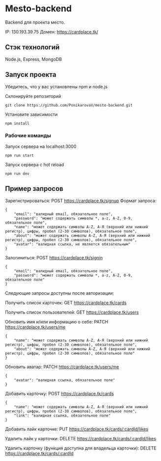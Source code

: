 # Mesto-backend

Backend для проекта место.

IP: 130.193.39.75
Домен: https://cardplace.tk/

## Стэк технологий

Node.js, Express, MongoDB

## Запуск проекта

Убедитесь, что у вас установлены npm и node.js

Склонируйте репозиторий
```
git clone https://github.com/PonikarovaV/mesto-backend.git
```
Установите зависимости
```
npm install
```

### Рабочие команды
Запуск сервера на localhost:3000
```
npm run start
```
Запуск сервера с hot reload
```
npm run dev
```

## Пример запросов

Зарегистрироваться:
POST https://cardplace.tk/signup
Формат запроса:
```
{
    "email": "валидный email, обязательное поле",
    "password": "может содержать символы *, a-z, A-Z, 0-9, обязательное поле",
    "name": "может содержать символы A-Z, А-Я (верхний или нижний регистр), цифры, пробел (2-30 символов), обязательное поле",
    "about": "может содержать символы A-Z, А-Я (верхний или нижний регистр), цифры, пробел (2-30 символов), обязательное поле",
    "avatar": "валидная ссылка, не является обязательным"
}
```

Залогиниться:
POST https://cardplace.tk/signin
```
{
    "email": "валидный email, обязательное поле",
    "password": "может содержать символы *, a-z, A-Z, 0-9, обязательное поле"
}
```

Следующие запросы доступны после авторизации:

Получить список карточек:
GET https://cardplace.tk/cards

Получить список пользователей:
GET https://cardplace.tk/users

Обновить имя и/или информацию о себе:
PATCH https://cardplace.tk/users/me
```
{
    "name": "может содержать символы A-Z, А-Я (верхний или нижний регистр), цифры, пробел (2-30 символов), обязательное поле",
    "about": "может содержать символы A-Z, А-Я (верхний или нижний регистр), цифры, пробел (2-30 символов), обязательное поле"
}
```

Обновить аватар:
PATCH https://cardplace.tk/users/me
```
{
    "avatar": "валидная ссылка, обязательное поле"
}
```

Добавить карточку:
POST https://cardplace.tk/cards
```
{
    "name": "может содержать символы A-Z, А-Я (верхний или нижний регистр), цифры, пробел (2-30 символов), обязательное поле",
    "link": "валидная ссылка, обязательное поле"
}
```

Добавить лайк карточке:
PUT https://cardplace.tk/cards/:cardId/likes

Удалить лайк у карточки:
DELETE https://cardplace.tk/cards/:cardId/likes

Удалить карточку (функция доступна для владельца карточки):
DELETE https://cardplace.tk/cards/:cardId

